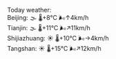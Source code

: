 Today weather:  
Beijing: 🌫  🌡️+8°C 🌬️↑4km/h  
Tianjin: 🌫  🌡️+11°C 🌬️↗11km/h  
Shijiazhuang: ☀️   🌡️+10°C 🌬️→4km/h  
Tangshan: ☀️   🌡️+15°C 🌬️↗12km/h  
